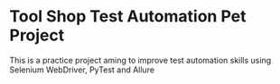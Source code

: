# Tool Shop Test Automation Pet Project
This is a practice project aming to improve test automation skills using Selenium WebDriver, PyTest and Allure
